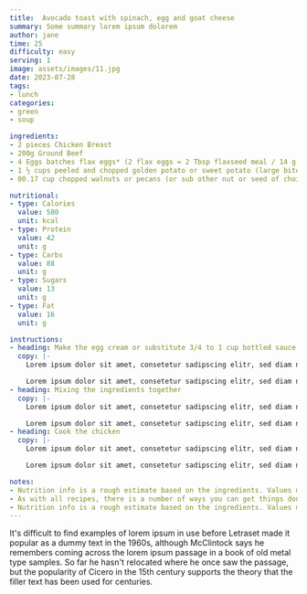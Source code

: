 ```yaml
---
title:  Avocado toast with spinach, egg and goat cheese
summary: Some summary lorem ipsum dolorem
author: jane
time: 25
difficulty: easy
serving: 1
image: assets/images/11.jpg
date: 2023-07-28
tags:
- lunch
categories: 
- green
- soup

ingredients:
- 2 pieces Chicken Breast 
- 200g Ground Beef
- 4 Eggs batches flax eggs* (2 flax eggs = 2 Tbsp flaxseed meal / 14 g + 5 Tbsp / 75 ml water)
- 1 ½ cups peeled and chopped golden potato or sweet potato (large bite-size pieces)
- 00.17 cup chopped walnuts or pecans (or sub other nut or seed of choice)

nutritional:
- type: Calories
  value: 580
  unit: kcal
- type: Protein
  value: 42
  unit: g
- type: Carbs
  value: 88
  unit: g
- type: Sugars
  value: 13
  unit: g
- type: Fat
  value: 16
  unit: g

instructions:
- heading: Make the egg cream or substitute 3/4 to 1 cup bottled sauce
  copy: |-
    Lorem ipsum dolor sit amet, consetetur sadipscing elitr, sed diam nonumy eirmod tempor in vid unt ut labore et dolore magna aliquyam erat, sed diam voluptua. At vero eos et acc usam et justo duo dolores et ea rebum. Stet clita kasd gubergren, no sea takimata sanctus. In tota corpora sit.

    Lorem ipsum dolor sit amet, consetetur sadipscing elitr, sed diam nonumy eirmod tempor in vid unt ut labore et dolore magna aliquyam erat, sed diam voluptua. At vero eos et acc usam et justo duo dolores et ea rebum. Stet clita kasd gubergren, no sea takimata sanctus. In tota corpora sit.
- heading: Mixing the ingredients together
  copy: |-
    Lorem ipsum dolor sit amet, consetetur sadipscing elitr, sed diam nonumy eirmod tempor in vid unt ut labore et dolore magna aliquyam erat, sed diam voluptua. At vero eos et acc usam et justo duo dolores et ea rebum. Stet clita kasd gubergren, no sea takimata sanctus. In tota corpora sit.

    Lorem ipsum dolor sit amet, consetetur sadipscing elitr, sed diam nonumy eirmod tempor in vid unt ut labore et dolore magna aliquyam erat, sed diam voluptua. At vero eos et acc usam et justo duo dolores et ea rebum. Stet clita kasd gubergren, no sea takimata sanctus. In tota corpora sit.
- heading: Cook the chicken
  copy: |-
    Lorem ipsum dolor sit amet, consetetur sadipscing elitr, sed diam nonumy eirmod tempor in vid unt ut labore et dolore magna aliquyam erat, sed diam voluptua. At vero eos et acc usam et justo duo dolores et ea rebum. Stet clita kasd gubergren, no sea takimata sanctus. In tota corpora sit.

    Lorem ipsum dolor sit amet, consetetur sadipscing elitr, sed diam nonumy eirmod tempor in vid unt ut labore et dolore magna aliquyam erat, sed diam voluptua. At vero eos et acc usam et justo duo dolores et ea rebum. Stet clita kasd gubergren, no sea takimata sanctus. In tota corpora sit.

notes:
- Nutrition info is a rough estimate based on the ingredients. Values may vary from case to case.
- As with all recipes, there is a number of ways you can get things done. If you believe that some of the instructions can be improved, or have alternative solution, feel free to leave a comment.
- Nutrition info is a rough estimate based on the ingredients. Values may vary from case to case.
---
```


It's difficult to find examples of lorem ipsum in use before Letraset made it popular as a dummy text in the 1960s, although McClintock says he remembers coming across the lorem ipsum passage in a book of old metal type samples. So far he hasn't relocated where he once saw the passage, but the popularity of Cicero in the 15th century supports the theory that the filler text has been used for centuries.

